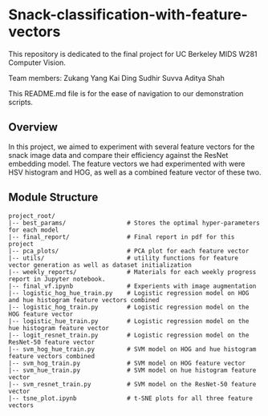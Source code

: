# Snack-classification-with-feature-vectors

This repository is dedicated to the final project for UC Berkeley MIDS W281 Computer Vision. 

Team members:
Zukang Yang
Kai Ding
Sudhir Suvva
Aditya Shah

This README.md file is for the ease of navigation to our demonstration scripts. 

## Overview
In this project, we aimed to experiment with several feature vectors for the snack image data and compare their efficiency against the ResNet embedding model. The feature vectors we had experimented with were HSV histogram and HOG, as well as a combined feature vector of these two.  

## Module Structure
```
project_root/
|-- best_params/                 # Stores the optimal hyper-parameters for each model
|-- final_report/                # Final report in pdf for this project
|-- pca_plots/                   # PCA plot for each feature vector
|-- utils/                       # utility functions for feature vector generation as well as dataset initialization
|-- weekly_reports/              # Materials for each weekly progress report in Jupyter notebook.
|-- final_vf.ipynb               # Experients with image augmentation
|-- logistic_hog_hue_train.py    # Logistic regression model on HOG and hue histogram feature vectors combined
|-- logistic_hog_train.py        # Logistic regression model on the HOG feature vector
|-- logistic_hue_train.py        # Logistic regression model on the hue histogram feature vector
|-- logit_resnet_train.py        # Logistic regression model on the ResNet-50 feature vector
|-- svm_hog_hue_train.py         # SVM model on HOG and hue histogram feature vectors combined
|-- svm_hog_train.py             # SVM model on HOG feature vector
|-- svm_hue_train.py             # SVM model on hue histogram feature vector
|-- svm_resnet_train.py          # SVM model on the ResNet-50 feature vector
|-- tsne_plot.ipynb              # t-SNE plots for all three feature vectors
```
